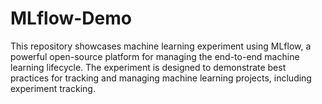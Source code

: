 # MLflow-Demo

This repository showcases machine learning experiment using MLflow, a powerful open-source platform for managing the end-to-end machine learning lifecycle. The experiment is designed to demonstrate best practices for tracking and managing machine learning projects, including experiment tracking.
